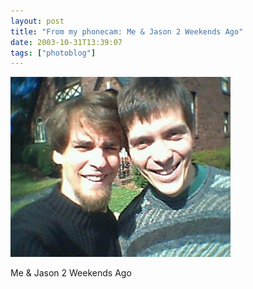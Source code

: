 ```yaml
---
layout: post
title: "From my phonecam: Me & Jason 2 Weekends Ago"
date: 2003-10-31T13:39:07
tags: ["photoblog"]
---
```


![Me & Jason 2 Weekends Ago][1]

Me & Jason 2 Weekends Ago

   [1]: /2003/10/31/4451450498_0.jpg



